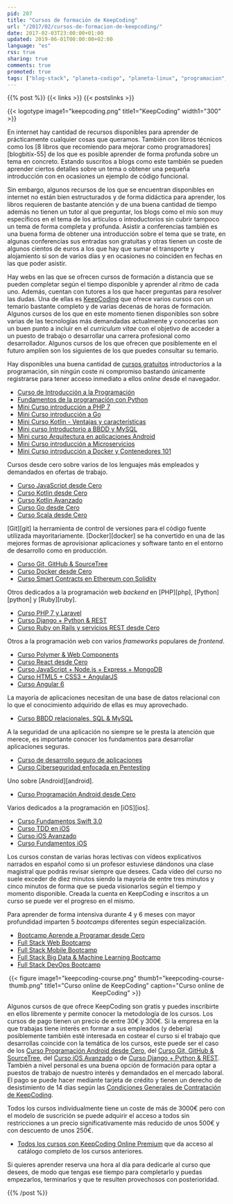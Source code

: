 ```yaml
---
pid: 207
title: "Cursos de formación de KeepCoding"
url: "/2017/02/cursos-de-formacion-de-keepcoding/"
date: 2017-02-03T23:00:00+01:00
updated: 2019-06-01T00:00:00+02:00
language: "es"
rss: true
sharing: true
comments: true
promoted: true
tags: ["blog-stack", "planeta-codigo", "planeta-linux", "programacion", "patrocinado"]
---
```


{{% post %}}
{{< links >}}
{{< postslinks >}}

{{< logotype image1="keepcoding.png" title1="KeepCoding" width1="300" >}}

En internet hay cantidad de recursos disponibles para aprender de prácticamente cualquier cosas que queramos. También con libros técnicos como los [8 libros que recomiendo para mejorar como programadores][blogbitix-55] de los que es posible aprender de forma profunda sobre un tema en concreto. Estando suscritos a blogs como este también se pueden aprender ciertos detalles sobre un tema o obtener una pequeña introducción con en ocasiones un ejemplo de código funcional.

Sin embargo, algunos recursos de los que se encuentran disponibles en internet no están bien estructurados y de forma didáctica para aprender, los libros requieren de bastante atención y de una buena cantidad de tiempo además no tienen un tutor al que preguntar, los blogs como el mío son muy específicos en el tema de los artículos o introductorios sin cubrir tampoco un tema de forma completa y profunda. Asistir a conferencias también es una buena forma de obtener una introducción sobre el tema que se trate, en algunas conferencias sus entradas son gratuitas y otras tienen un coste de algunos cientos de euros a los que hay que sumar el transporte y alojamiento si son de varios días y en ocasiones no coinciden en fechas en las que poder asistir.

Hay webs en las que se ofrecen cursos de formación a distancia que se pueden completar según el tiempo disponible y aprender al ritmo de cada uno. Además, cuentan con tutores a los que hacer preguntas para resolver las dudas. Una de ellas es [KeepCoding](https://plataforma.keepcoding.io/?affcode=897_eznkgvrg) que ofrece varios cursos con un temario bastante completo y de varias decenas de horas de formación. Algunos cursos de los que en este momento tienen disponibles son sobre varias de las tecnologías más demandadas actualmente y conocerlas son un buen punto a incluir en el _curriculum vitae_ con el objetivo de acceder a un puesto de trabajo o desarrollar una carrera profesional como desarrollador. Algunos cursos de los que ofrecen que posiblemente en el futuro amplíen son los siguientes de los que puedes consultar su temario.

Hay disponibles una buena cantidad de [cursos gratuitos](https://plataforma.keepcoding.io/courses/category/Cursos%20Gratuitos?affcode=897_eznkgvrg) introductorios a la programación, sin ningún coste ni compromiso bastando únicamente registrarse para tener acceso inmediato a ellos _online_ desde el navegador.

* [Curso de Introducción a la Programación](https://plataforma.keepcoding.io/p/curso-introduccion-programacion?affcode=897_eznkgvrg)
* [Fundamentos de la programación con Python](https://plataforma.keepcoding.io/p/introduccion-programacion-python?affcode=897_eznkgvrg)
* [Mini Curso introducción a PHP 7](https://plataforma.keepcoding.io/p/mini-curso-introduccion-php?affcode=897_eznkgvrg)
* [Mini Curso introducción a Go](https://plataforma.keepcoding.io/p/mini-curso-introduccion-go?affcode=897_eznkgvrg)
* [Mini Curso Kotlin - Ventajas y características](https://plataforma.keepcoding.io/p/mini-curso-introduccion-kotlin?affcode=897_eznkgvrg)
* [Mini curso Introductorio a BBDD y MySQL](https://plataforma.keepcoding.io/p/mini-curso-bbdd-mysql?affcode=897_eznkgvrg)
* [Mini curso Arquitectura en aplicaciones Android](https://plataforma.keepcoding.io/p/curso_arquitectura_aplicaciones_android?affcode=897_eznkgvrg)
* [Mini Curso introducción a Microservicios](https://plataforma.keepcoding.io/p/mini-curso-introduccion-microservicios?affcode=897_eznkgvrg)
* [Mini Curso introducción a Docker y Contenedores 101](https://plataforma.keepcoding.io/p/mini-curso_docker_contenedores_101?affcode=897_eznkgvrg)

Cursos desde cero sobre varios de los lenguajes más empleados y demandados en ofertas de trabajo.

* [Curso JavaScript desde Cero](https://plataforma.keepcoding.io/p/curso-programacion-javascript-desde-cero?affcode=897_eznkgvrg)
* [Curso Kotlin desde Cero](https://plataforma.keepcoding.io/p/curso-kotlin-desde-cero?affcode=897_eznkgvrg)
* [Curso Kotlin Avanzado](https://plataforma.keepcoding.io/p/curso-koltin-avanzado?affcode=897_eznkgvrg)
* [Curso Go desde Cero](https://plataforma.keepcoding.io/p/curso-go-desde-cero?affcode=897_eznkgvrg)
* [Curso Scala desde Cero](https://plataforma.keepcoding.io/p/scala-spark-desde-cero?affcode=897_eznkgvrg)

[Git][git] la herramienta de control de versiones para el código fuente utilizada mayoritariamente. [Docker][docker] se ha convertido en una de las mejores formas de aprovisionar aplicaciones y software tanto en el entorno de desarrollo como en producción.

* [Curso Git, GitHub & SourceTree](https://plataforma.keepcoding.io/p/curso-git-github-sourcetree?affcode=897_eznkgvrg)
* [Curso Docker desde Cero](https://plataforma.keepcoding.io/p/curso-docker-desde-cero?affcode=897_eznkgvrg)
* [Curso Smart Contracts en Ethereum con Solidity](https://plataforma.keepcoding.io/p/smart-contracts-ethereum-solidity?affcode=897_eznkgvrg)

Otros dedicados a la programación web _backend_ en [PHP][php], [Python][python] y [Ruby][ruby].

* [Curso PHP 7 y Laravel](https://plataforma.keepcoding.io/p/curso-php-7-y-laravel?affcode=897_eznkgvrg)
* [Curso Django + Python & REST](https://plataforma.keepcoding.io/p/curso-online-python-django-rest?affcode=897_eznkgvrg)
* [Curso Ruby on Rails y servicios REST desde Cero](https://plataforma.keepcoding.io/p/curso-ruby-on-rails-y-servicios-rest?affcode=897_eznkgvrg)

Otros a la programación web con varios _frameworks_ populares de _frontend_.

* [Curso Polymer & Web Components](https://plataforma.keepcoding.io/p/curso-polymer-web-components?affcode=897_eznkgvrg)
* [Curso React desde Cero](https://plataforma.keepcoding.io/p/curso-completo-react-desde-cero?affcode=897_eznkgvrg)
* [Curso JavaScript + Node.js + Express + MongoDB](https://plataforma.keepcoding.io/p/curso-javascript-node-js-express-mongodb?affcode=897_eznkgvrg)
* [Curso HTML5 + CSS3 + AngularJS](https://plataforma.keepcoding.io/p/curso-fundamentos-angular-html-css?affcode=897_eznkgvrg)
* [Curso Angular 6](https://plataforma.keepcoding.io/p/curso-angular-6?affcode=897_eznkgvrg)

La mayoría de aplicaciones necesitan de una base de datos relacional con lo que el conocimiento adquirido de ellas es muy aprovechado.

* [Curso BBDD relacionales, SQL & MySQL](https://plataforma.keepcoding.io/p/curso-de-bbdd-sql-mysql?affcode=897_eznkgvrg)

A la seguridad de una aplicación no siempre se le presta la atención que merece, es importante conocer los fundamentos para desarrollar aplicaciones seguras.

* [Curso de desarrollo seguro de aplicaciones](https://plataforma.keepcoding.io/p/curso-desarrollo-seguro-aplicaciones?affcode=897_eznkgvrg)
* [Curso Ciberseguridad enfocada en Pentesting](https://plataforma.keepcoding.io/p/curso-ciberseguridad-enfocada-pentesting?affcode=897_eznkgvrg)

Uno sobre [Android][android].

* [Curso Programación Android desde Cero](https://plataforma.keepcoding.io/p/curso-programacion_android_desde_cero?affcode=897_eznkgvrg)

Varios dedicados a la programación en [iOS][ios].

* [Curso Fundamentos Swift 3.0](https://plataforma.keepcoding.io/p/curso-fundamentos-de-swift-3?affcode=897_eznkgvrg)
* [Curso TDD en iOS](https://plataforma.keepcoding.io/p/curso-tdd-para-ios?affcode=897_eznkgvrg)
* [Curso iOS Avanzado](https://plataforma.keepcoding.io/p/curso-programacion-ios-avanzada?affcode=897_eznkgvrg)
* [Curso Fundamentos iOS](https://plataforma.keepcoding.io/p/curso-fundamentos-ios?affcode=897_eznkgvrg)

Los cursos constan de varias horas lectivas con vídeos explicativos narrados en español como si un profesor estuviese dándonos una clase magistral que podrás revisar siempre que desees. Cada vídeo del curso no suele exceder de diez minutos siendo la mayoría de entre tres minutos y cinco minutos de forma que se pueda visionarlos según el tiempo y momento disponible. Creada la cuenta en KeepCoding e inscritos a un curso se puede ver el progreso en el mismo.

Para aprender de forma intensiva durante 4 y 6 meses con mayor profundidad imparten 5 _bootcamps_ diferentes según especialización.

* [Bootcamp Aprende a Programar desde Cero](https://keepcoding.io/es/bootcamp-aprende-a-programar-desde-cero/?affcode=897_eznkgvrg)
* [Full Stack Web Bootcamp](https://keepcoding.io/es/keepcoding-web-development-master-bootcamp/?affcode=897_eznkgvrg)
* [Full Stack Mobile Bootcamp](https://keepcoding.io/es/mobile-startup-coding-bootcamp/?affcode=897_eznkgvrg)
* [Full Stack Big Data & Machine Learning Bootcamp](https://keepcoding.io/es/big-data-machine-learning-bootcamp/?affcode=897_eznkgvrg)
* [Full Stack DevOps Bootcamp](https://keepcoding.io/es/bootcamp-devops/?affcode=897_eznkgvrg)

<div class="media" style="text-align: center;">
    {{< figure
        image1="keepcoding-course.png" thumb1="keepcoding-course-thumb.png" title1="Curso online de KeepCoding"
        caption="Curso online de KeepCoding" >}}
</div>

Algunos cursos de que ofrece KeepCoding son gratis y puedes inscribirte en ellos libremente y permite conocer la metodología de los cursos. Los cursos de pago tienen un precio de entre 30€ y 300€. Si la empresa en la que trabajas tiene interés en formar a sus empleados (y debería) posiblemente también esté interesada en costear el curso si el trabajo que desarrollas coincide con la temática de los cursos, este puede ser el caso de los [Curso Programación Android desde Cero](https://plataforma.keepcoding.io/p/curso-programacion_android_desde_cero?affcode=897_eznkgvrg), del [Curso Git, GitHub & SourceTree](https://plataforma.keepcoding.io/p/curso-git-github-sourcetree?affcode=897_eznkgvrg), del [Curso iOS Avanzado](https://plataforma.keepcoding.io/p/curso-programacion-ios-avanzada?affcode=897_eznkgvrg) o de [Curso Django + Python & REST](https://plataforma.keepcoding.io/p/curso-online-python-django-rest?affcode=897_eznkgvrg). También a nivel personal es una buena opción de formación para optar a puestos de trabajo de nuestro interés y demandados en el mercado laboral. El pago se puede hacer mediante tarjeta de crédito y tienen un derecho de desistimiento de 14 días según las [Condiciones Generales de Contratación de KeepCoding](https://plataforma.keepcoding.io/p/condiciones-generales-contratacion/?affcode=897_eznkgvrg).

Todos los cursos individualmente tiene un coste de más de 3000€ pero con el modelo de suscrición se puede adquirir el acceso a todos sin restricciones a un precio significativamente más reducido de unos 500€ y con descuento de unos 250€.

* [Todos los cursos con KeepCoding Online Premium](https://plataforma.keepcoding.io/p/paquete-keepcoding-online/?affcode=897_eznkgvrg) que da acceso al catálogo completo de los cursos anteriores.

Si quieres aprender reserva una hora al día para dedicarle al curso que desees, de modo que tengas ese tiempo para completarlo y puedas empezarlos, terminarlos y que te resulten provechosos con posterioridad.

{{% /post %}}
